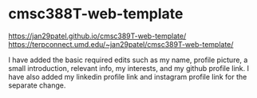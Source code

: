 # cmsc388T-web-template
https://jan29patel.github.io/cmsc389T-web-template/
https://terpconnect.umd.edu/~jan29patel/cmsc389T-web-template/

I have added the basic required edits such as my name, profile picture, a small introduction, relevant info, my interests, and my github profile link. I have also added my linkedin profile link and instagram profile link for the separate change.
